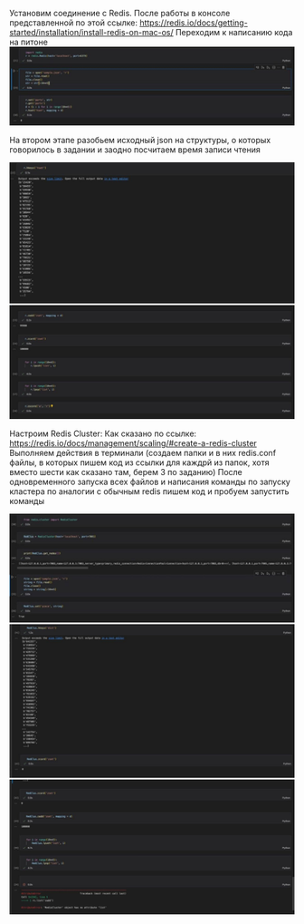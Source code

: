 Установим соединение с Redis. После работы в консоле представленной по этой ссылке: https://redis.io/docs/getting-started/installation/install-redis-on-mac-os/
Переходим к написанию кода на питоне
![](Screen1.jpg)

На втором этапе разобьем исходный json на структуры, о которых говорилось в задании и заодно посчитаем время записи чтения 

![](Screen2.jpg)
![](Screen3.jpg)

Настроим Redis Cluster:
Как сказано по ссылке: https://redis.io/docs/management/scaling/#create-a-redis-cluster
Выполняем действия в терминали (создаем папки и в них redis.conf файлы, в которых пишем код из ссылки для каждрй из папок, хотя вместо шести как сказано там, берем 3 по заданию) После одновременного запуска всех файлов и написания команды по запуску кластера по аналогии с обычным redis пишем код и пробуем запустить команды

![](Screen4.jpg)
![](Screen5.jpg)
![](Screen6.jpg)
